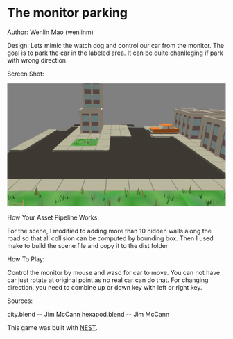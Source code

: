 # The monitor parking

Author: Wenlin Mao (wenlinm)

Design: Lets mimic the watch dog and control our car from the monitor. The goal is 
 to park the car in the labeled area. It can be quite chanlleging if 
 park with wrong direction. 

Screen Shot:

![Screen Shot](screenshot.png)

How Your Asset Pipeline Works:

For the scene, I modified to adding more than 10 hidden walls along the road so that
all collision can be computed by bounding box. Then I used make to build the 
scene file and copy it to the dist folder

How To Play:

Control the monitor by mouse and wasd for car to move. You can not have car just rotate 
at original point as no real car can do that. For changing direction, 
you need to combine up or down key with left or right key. 

Sources: 

city.blend -- Jim McCann
hexapod.blend -- Jim McCann

This game was built with [NEST](NEST.md).


